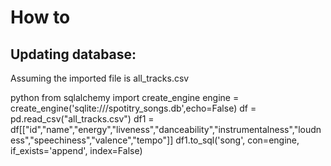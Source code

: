 # How to 

## Updating database:
Assuming the imported file is all_tracks.csv

python 
from sqlalchemy import create_engine
engine = create_engine('sqlite:///spotitry_songs.db',echo=False)
df = pd.read_csv("all_tracks.csv")
df1 = df[["id","name","energy","liveness","danceability","instrumentalness","loudness","speechiness","valence","tempo"]]
df1.to_sql('song', con=engine, if_exists='append', index=False)
